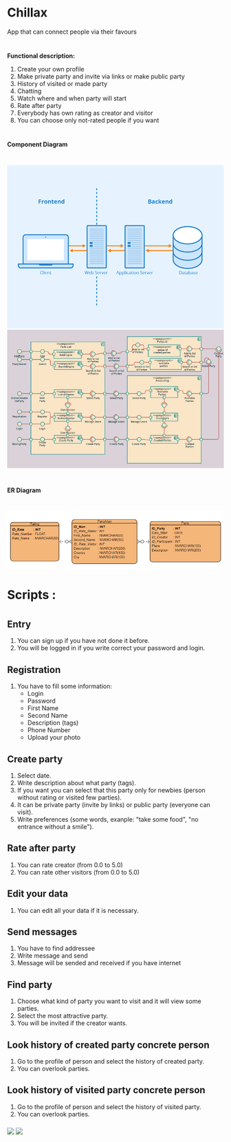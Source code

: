 # Chillax
App that can connect people via their favours 
#
**Functional description:**
1. Create your own profile
2. Make private party and invite via links or make public party
3. History of visited or made party
4. Chatting 
5. Watch where and when party will start 
6. Rate after party
7. Everybody has own rating as creator and visitor 
8. You can choose only not-rated people if you want
#
**Component Diagram**
#
![Component Diagram](https://github.com/Honchar007/Chillax/blob/main/errr.png)
![Component Diagram](https://github.com/Honchar007/Chillax/blob/main/compDiagram.png)
#
**ER Diagram**
#
![ERDB](https://github.com/Honchar007/Chillax/blob/main/erdb.png)
#
###
# Scripts :
#
## Entry 
1. You can sign up if you have not done it before. 
2. You will be logged in if you write correct your password and login.
## Registration 
1. You have to fill some information: 
    - Login
    - Password
    - First Name
    - Second Name
    - Description (tags)
    - Phone Number
    - Upload your photo
## Create party
1. Select date.
2. Write description about what party (tags).
3. If you want you can select that this party only for newbies (person without rating or visited few parties).
4. It can be private party (invite by links) or public party (everyone can visit).
5. Write preferences (some words, exanple: "take some food", "no entrance without a smile").
## Rate after party
1. You can rate creator (from 0.0 to 5.0)
2. You can rate other visitors (from 0.0 to 5.0)
## Edit your data
1. You can edit all your data if it is necessary.
## Send messages 
1. You have to find addressee
2. Write message and send 
3. Message will be sended and received if you have internet
## Find party
1. Choose what kind of party you want to visit and it will view some parties.
2. Select the most attractive party.
3. You will be invited if the creator wants.
## Look history of created party concrete person
1. Go to the profile of person and select the history of created party.
2. You can overlook parties.
## Look history of visited party concrete person
1. Go to the profile of person and select the history of visited party.
2. You can overlook parties.
###
![](https://media4.giphy.com/media/Thw8mq3PVPKdZRPiye/200.gif)
![](https://media0.giphy.com/media/wAxlCmeX1ri1y/giphy.gif?cid=63e6b07ehzajigvgxtnsmllmu2o6zowfnwjwe4elola9q2gc&rid=giphy.gif)
